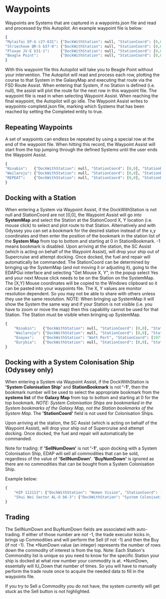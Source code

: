 # Waypoints
Waypoints are Systems that are captured in a waypoints.json file and read and processed by this Autopilot.  An example waypoint file is below:

```py
{
"Mylaifai EP-G c27-631": {"DockWithStation": null, "StationCoord": [0,0], "StationBookmark": -1, "SellNumDown": -1, "BuyNumDown": -1, "Completed": false}, 
"Striechooe QR-S b37-0": {"DockWithStation": null, "StationCoord": [0,0], "StationBookmark": -1, "SellNumDown": -1, "BuyNumDown": -1, "Completed": false} ,
"Ploxao JV-E b31-1":     {"DockWithStation": null, "StationCoord": [0,0], "StationBookmark": -1, "SellNumDown": -1, "BuyNumDown": -1, "Completed": false} ,
"Beagle Point":          {"DockWithStation": null, "StationCoord": [0,0], "StationBookmark": -1, "SellNumDown": -1, "BuyNumDown": -1, "Completed": false} 
}
```

With this waypoint file this Autopilot will take you to Beagle Point without your intervention.  The Autopilot will read and process each
row, plotting the course to that System in the GalaxyMap and executing that route via the FSD Route Assist.  When entering that System, 
if no Station is defined (i.e. null), the assist will plot the route for the next row in this waypoint file.  The waypoint file is read 
in when selecting Waypoint Assist.  When reaching the final waypoint, the Autopilot will go idle.  The Waypoint Assist writes to 
waypoints-completd.json file, marking which Systems that has been reached by setting the Completed entity to true.

## Repeating Waypoints
A set of waypoints can endless be repeated by using a special row at the end of the waypoint file.  When hitting this record, the Waypoint 
Assist will start from the top jumping through the defined Systems until the user ends the Waypoint Assist.
<br>
```py
{ 
"Ninabin":   {"DockWithStation": null, "StationCoord": [0,0], "StationBookmark": -1, "SellNumDown": -1, "BuyNumDown": -1, "Completed": false}, 
"Wailaroju": {"DockWithStation": null, "StationCoord": [0,0], "StationBookmark": -1, "SellNumDown": -1, "BuyNumDown": -1, "Completed": false}, 
"REPEAT":    {"DockWithStation": null, "StationCoord": [0,0], "StationBookmark": -1, "SellNumDown": -1, "BuyNumDown": -1, "Completed": false}  
}
```

## Docking with a Station
When entering a System via Waypoint Assist, if the DockWithStation is not null and StationCoord are not [0,0], the Waypoint Assist
will go into **SystemMap** and select the Station at the StationCoord X, Y location (i.e. mouse click) to select and plot route to that 
Station. Alternatively and with Odyssey you can set a bookmark for the desired station instead of the x,y coordinates and then enter 
the position of the bookmark in the station list of the **System Map** from top to bottom and starting at 0 in StationBookmark. 
-1 means bookmark is disabled. 
Upon arriving at the station, the SC Assist (which is acting on behalf of the Waypoint Assist), will drop your ship
out of Supercruise and attempt docking.  Once docked, the fuel and repair will automatically be commanded.  The StationCoord can be 
determined by bringing up the SystemMap (and not moving it or adjusting it), going to the EDAPGui interface and selecting 
"Get Mouse X, Y", in the popup select Yes and your next Mouse click needs to be on the Station on the SystemMap.  The [X,Y]
Mouse coordinates will be copied to the Windows clipboard so it can be pasted into your waypoints file.  The X, Y values are
monitor resolution dependent.  So you may not be able to share with others unless they use the same resolution.
NOTE: When bringing up SystemMap
it will show the System the same way and if your Station is not visible (i.e. you have to zoom or move the map) then this
capability cannot be used for that Station.  The Station must be visible when bringing up SystemMap.
<br>
```py
{ 
    "Ninabin":   {"DockWithStation": null, "StationCoord": [0,0], "StationBookmark": -1, "SellNumDown": -1, "BuyNumDown": -1, "Completed": false}, 
    "Wailaroju": {"DockWithStation": null, "StationCoord": [0,0], "StationBookmark": -1, "SellNumDown": -1, "BuyNumDown": -1, "Completed": false},
    "Enayex":    {"DockWithStation": "Watt Port", "StationCoord": [1977,509], "StationBookmark": -1, "SellNumDown": 12, "BuyNumDown": 5, "Completed": false}, 
    "Eurybia":   {"DockWithStation": null, "StationCoord": [0,0], "StationBookmark": -1, "SellNumDown": -1, "BuyNumDown": -1, "Completed": false} 
}
```

## Docking with a System Colonisation Ship (Odyssey only)
When entering a System via Waypoint Assist, if the DockWithStation is **'System Colonisation Ship'** and **StationBookmark** is not **'-1'**, then the bookmark number will be used to select the appropriate bookmark from the **systems list** of the **Galaxy Map** from top to bottom and starting at 0 for the top bookmark. *NOTE: System Colonisation Ships are bookmarked in the System bookmarks of the Galaxy Map, not the Station bookmarks of the System Map.* The **'StationCoord'** field is not used for Colonisation Ships.

Upon arriving at the station, the SC Assist (which is acting on behalf of the Waypoint Assist), will drop your ship
out of Supercruise and attempt docking.  Once docked, the fuel and repair will automatically be commanded.

Note for trading: If **'SellNumDown'** is not **'-1'**, upon docking with a System Colonisation Ship, EDAP will sell all commodities that can be sold, regardless of the value of **'SellNumDown'**. **'BuyNumDown'** is ignored as there are no commodities that can be bought from a System Colonisation Ship.

Example below:
```py
{
    "HIP 112113": {"DockWithStation": "Nomen Vision", "StationCoord": [0,0], "StationBookmark": 0, "SellNumDown": -1, "BuyNumDown": 19, "Completed": true},
    "Shui Wei Sector AL-O b6-3": {"DockWithStation": "System Colonisation Ship", "StationCoord": [0,0], "StationBookmark": 0, "SellNumDown": 9999, "BuyNumDown": -1, "Completed": true}
}
```

## Trading
The SellNumDown and BuyNumDown fields are associated with auto-trading.  If either of those number are *not* -1, the 
trade executor kicks in, brings up Commodities and will perform the Sell (if not -1) and then the Buy (if not -1).
The *NumDown value (an integer) represents the number of rows down the commodity of interest is from the top.  Note:  Each Station's 
Commondity list is unique so you need to know for the specific Station your ship is docked at what row number your commodity is 
at.  *NumDown, essentally will IU_Down that number of times.  So you will have to manually perform the trade route once to acquire
the needed data to fill in the waypoints file.

If you try to Sell a Commodity you do not have, the system currently will get stuck as the Sell button is not highlighted.



